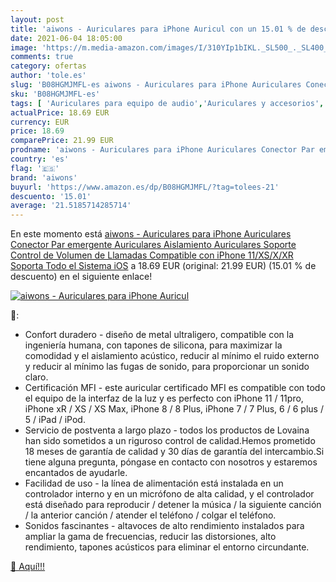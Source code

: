 ```yaml
---
layout: post
title: 'aiwons - Auriculares para iPhone Auricul con un 15.01 % de descuento'
date: 2021-06-04 18:05:00
image: 'https://m.media-amazon.com/images/I/310YIp1bIKL._SL500_._SL400_.jpg'
comments: true
category: ofertas
author: 'tole.es'
slug: 'B08HGMJMFL-es aiwons - Auriculares para iPhone Auriculares Conector Par...'
sku: 'B08HGMJMFL-es'
tags: [ 'Auriculares para equipo de audio','Auriculares y accesorios','Electrónica','aiwons','iphone', ]
actualPrice: 18.69 EUR
currency: EUR
price: 18.69
comparePrice: 21.99 EUR
prodname: 'aiwons - Auriculares para iPhone Auriculares Conector Par emergente Auriculares Aislamiento Auriculares Soporte Control de Volumen de Llamadas Compatible con iPhone 11/XS/X/XR Soporta Todo el Sistema iOS'
country: 'es'
flag: '🇪🇸'
brand: 'aiwons'
buyurl: 'https://www.amazon.es/dp/B08HGMJMFL/?tag=tolees-21'
descuento: '15.01'
average: '21.5185714285714'
---
```


En este momento está [aiwons - Auriculares para iPhone Auriculares Conector Par emergente Auriculares Aislamiento Auriculares Soporte Control de Volumen de Llamadas Compatible con iPhone 11/XS/X/XR Soporta Todo el Sistema iOS](https://www.amazon.es/dp/B08HGMJMFL/?tag=tolees-21) a 18.69 EUR (original: 21.99 EUR) (15.01 %  de descuento) en el siguiente enlace!

[![aiwons - Auriculares para iPhone Auricul](https://m.media-amazon.com/images/I/310YIp1bIKL._SL500_._SL400_.jpg)](https://www.amazon.es/dp/B08HGMJMFL/?tag=tolees-21)

🔎:

- Confort duradero - diseño de metal ultraligero, compatible con la ingeniería humana, con tapones de silicona, para maximizar la comodidad y el aislamiento acústico, reducir al mínimo el ruido externo y reducir al mínimo las fugas de sonido, para proporcionar un sonido claro.
- Certificación MFI - este auricular certificado MFI es compatible con todo el equipo de la interfaz de la luz y es perfecto con iPhone 11 / 11pro, iPhone xR / XS / XS Max, iPhone 8 / 8 Plus, iPhone 7 / 7 Plus, 6 / 6 plus / 5 / iPad / iPod.
- Servicio de postventa a largo plazo - todos los productos de Lovaina han sido sometidos a un riguroso control de calidad.Hemos prometido 18 meses de garantía de calidad y 30 días de garantía del intercambio.Si tiene alguna pregunta, póngase en contacto con nosotros y estaremos encantados de ayudarle.
- Facilidad de uso - la línea de alimentación está instalada en un controlador interno y en un micrófono de alta calidad, y el controlador está diseñado para reproducir / detener la música / la siguiente canción / la anterior canción / atender el teléfono / colgar el teléfono.
- Sonidos fascinantes - altavoces de alto rendimiento instalados para ampliar la gama de frecuencias, reducir las distorsiones, alto rendimiento, tapones acústicos para eliminar el entorno circundante.

[🛒 Aquí!!!](https://www.amazon.es/dp/B08HGMJMFL/?tag=tolees-21)
